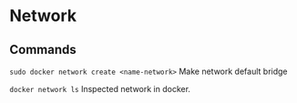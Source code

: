 # Network



## Commands

`sudo docker network create <name-network>` Make network default bridge

`docker network ls` Inspected network in docker.


